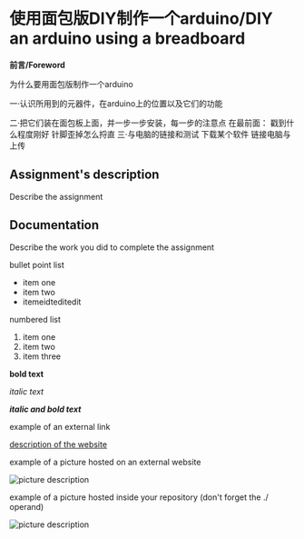 # 使用面包版DIY制作一个arduino/DIY an arduino using a breadboard

**前言/Foreword**

为什么要用面包版制作一个arduino


一·认识所用到的元器件，在arduino上的位置以及它们的功能

二·把它们装在面包板上面，并一步一步安装，每一步的注意点
  在最前面：
  戳到什么程度刚好
  针脚歪掉怎么捋直
三·与电脑的链接和测试
  下载某个软件
  链接电脑与上传
## Assignment's description
Describe the assignment

## Documentation
Describe the work you did to complete the assignment

bullet point list
* item one
* item two
* itemeidteditedit

numbered list
1. item one
2. item two
3. item three

**bold text**

*italic text*

***italic and bold text***

example of an external link

[description of the website](https://www.https://www.example.com/)

example of a picture hosted on an external website

![picture description](https://djmag.com/sites/default/files/storyimages/Clara_Rockmore.jpg)

example of a picture hosted inside your repository (don't forget the ./ operand)

![picture description](./images/example.jpg)

